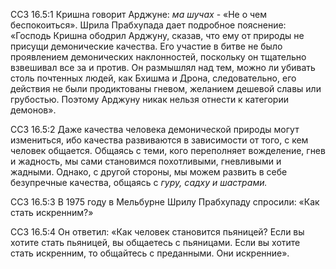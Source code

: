 ССЗ 16.5:1	Кришна говорит Арджуне: _ма шучах_ - «Не о чем беспокоиться». Шрила Прабхупада дает подробное пояснение: «Господь Кришна ободрил Арджуну, сказав, что ему от природы не присущи демонические качества. Его участие в битве не было проявлением демонических наклонностей, поскольку он тщательно взвешивал все за и против. Он размышлял над тем, можно ли убивать столь почтенных людей, как Бхишма и Дрона, следовательно, его действия не были продиктованы гневом, желанием дешевой славы или грубостью. Поэтому Арджуну никак нельзя отнести к категории демонов».

ССЗ 16.5:2	Даже качества человека демонической природы могут измениться, ибо качества развиваются в зависимости от того, с кем человек общается. Общаясь с теми, кого переполняет вожделение, гнев и жадность, мы сами становимся похотливыми, гневливыми и жадными. Однако, с другой стороны, мы можем развить в себе безупречные качества, общаясь с _гуру, садху и шастрами._

ССЗ 16.5:3	В 1975 году в Мельбурне Шрилу Прабхупаду спросили: «Как стать искренним?»

ССЗ 16.5:4	Он ответил: «Как человек становится пьяницей? Если вы хотите стать пьяницей, вы общаетесь с пьяницами. Если вы хотите стать искренним, то общайтесь с преданными. Они искренние».